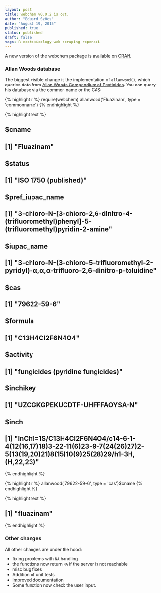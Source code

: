 ```yaml
---
layout: post
title: webchem v0.0.2 is out.
author: "Eduard Szöcs"
date: "August 19, 2015"
published: true
status: published
draft: false
tags: R ecotoxicology web-scraping ropensci
---
```

 
A new version of the webchem package is available on [CRAN](https://cran.r-project.org/web/packages/webchem/index.html).
 
### Allan Woods database
The biggest visible change is the implementation of `allanwood()`, which queries data from [Allan Woods Compendium of Pesticides](http://www.alanwood.net/pesticides). 
You can query his database via the common name or the CAS:

{% highlight r %}
require(webchem)
allanwood('Fluazinam', type = 'commonname')
{% endhighlight %}



{% highlight text %}
## $cname
## [1] "Fluazinam"
## 
## $status
## [1] "ISO 1750 (published)"
## 
## $pref_iupac_name
## [1] "3-chloro-N-[3-chloro-2,6-dinitro-4-(trifluoromethyl)phenyl]-5-(trifluoromethyl)pyridin-2-amine"
## 
## $iupac_name
## [1] "3-chloro-N-(3-chloro-5-trifluoromethyl-2-pyridyl)-α,α,α-trifluoro-2,6-dinitro-p-toluidine"
## 
## $cas
## [1] "79622-59-6"
## 
## $formula
## [1] "C13H4Cl2F6N4O4"
## 
## $activity
## [1] "fungicides (pyridine fungicides)"
## 
## $inchikey
## [1] "UZCGKGPEKUCDTF-UHFFFAOYSA-N"
## 
## $inch
## [1] "InChI=1S/C13H4Cl2F6N4O4/c14-6-1-4(12(16,17)18)3-22-11(6)23-9-7(24(26)27)2-5(13(19,20)21)8(15)10(9)25(28)29/h1-3H,(H,22,23)"
{% endhighlight %}



{% highlight r %}
allanwood('79622-59-6', type = 'cas')$cname
{% endhighlight %}



{% highlight text %}
## [1] "fluazinam"
{% endhighlight %}
 
### Other changes
All other changes are under the hood:
 
* fixing problems with `NA` handling
* the functions now return `NA` if the server is not reachable
* misc bug fixes
* Addition of unit tests
* Improved documentation
* Some function now check the user input.
 
